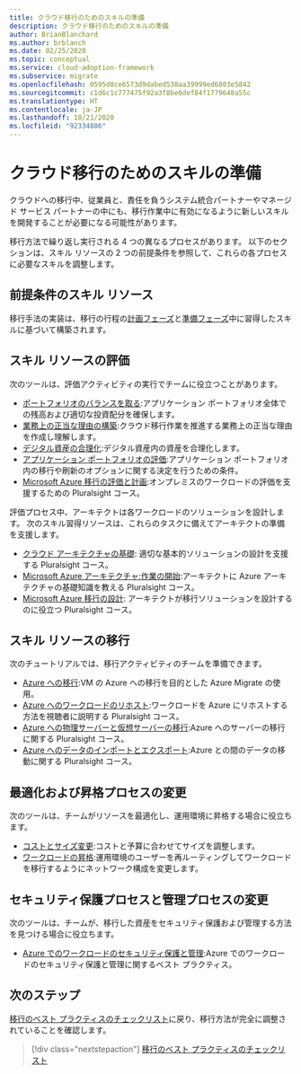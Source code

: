```yaml
---
title: クラウド移行のためのスキルの準備
description: クラウド移行のためのスキルの準備
author: BrianBlanchard
ms.author: brblanch
ms.date: 02/25/2020
ms.topic: conceptual
ms.service: cloud-adoption-framework
ms.subservice: migrate
ms.openlocfilehash: 0595d0ce6573d9dabed538aa39999ed6803e5842
ms.sourcegitcommit: c1d6c1c777475f92a3f8be6def84f1779648a55c
ms.translationtype: HT
ms.contentlocale: ja-JP
ms.lasthandoff: 10/21/2020
ms.locfileid: "92334886"
---
```

# <a name="skills-readiness-for-cloud-migration"></a>クラウド移行のためのスキルの準備

クラウドへの移行中、従業員と、責任を負うシステム統合パートナーやマネージド サービス パートナーの中にも、移行作業中に有効になるように新しいスキルを開発することが必要になる可能性があります。

移行方法で繰り返し実行される 4 つの異なるプロセスがあります。 以下のセクションは、スキル リソースの 2 つの前提条件を参照して、これらの各プロセスに必要なスキルを調整します。

## <a name="prerequisites-skilling-resources"></a>前提条件のスキル リソース

移行手法の実装は、移行の行程の[計画フェーズ](../strategy/suggested-skills.md)と[準備フェーズ](../organize/suggested-skills.md)中に習得したスキルに基づいて構築されます。

## <a name="assess-skilling-resources"></a>スキル リソースの評価

次のツールは、評価アクティビティの実行でチームに役立つことがあります。

- [ポートフォリオのバランスを取る](../strategy/balance-the-portfolio.md):アプリケーション ポートフォリオ全体での残高および適切な投資配分を確保します。
- [業務上の正当な理由の構築](../strategy/cloud-migration-business-case.md):クラウド移行作業を推進する業務上の正当な理由を作成し理解します。
- [デジタル資産の合理化](../digital-estate/rationalize.md):デジタル資産内の資産を合理化します。
- [アプリケーション ポートフォリオの評価](/learn/modules/app-and-infra-migration-and-modernization/):アプリケーション ポートフォリオ内の移行や刷新のオプションに関する決定を行うための条件。
- [Microsoft Azure 移行の評価と計画](https://www.pluralsight.com/courses/microsoft-azure-migration-assessing-planning-update):オンプレミスのワークロードの評価を支援するための Pluralsight コース。

評価プロセス中、アーキテクトは各ワークロードのソリューションを設計します。 次のスキル習得リソースは、これらのタスクに備えてアーキテクトの準備を支援します。

- [クラウド アーキテクチャの基礎](https://www.pluralsight.com/courses/cloud-architecture-foundations): 適切な基本的ソリューションの設計を支援する Pluralsight コース。
- [Microsoft Azure アーキテクチャ:作業の開始](https://www.pluralsight.com/courses/azure-architecture-getting-started):アーキテクトに Azure アーキテクチャの基礎知識を教える Pluralsight コース。
- [Microsoft Azure 移行の設計](https://www.pluralsight.com/courses/microsoft-azure-migrations-designing): アーキテクトが移行ソリューションを設計するのに役立つ Pluralsight コース。

## <a name="migrate-skilling-resources"></a>スキル リソースの移行

次のチュートリアルでは、移行アクティビティのチームを準備できます。

- [Azure への移行](/azure/site-recovery/migrate-tutorial-on-premises-azure):VM の Azure への移行を目的とした Azure Migrate の使用。
- [Azure へのワークロードのリホスト](https://www.pluralsight.com/courses/microsoft-azure-workloads-rehosting):ワークロードを Azure にリホストする方法を視聴者に説明する Pluralsight コース。
- [Azure への物理サーバーと仮想サーバーの移行](https://www.pluralsight.com/courses/microsoft-azure-migrating-physical-virtual-servers):Azure へのサーバーの移行に関する Pluralsight コース。
- [Azure へのデータのインポートとエクスポート](https://www.pluralsight.com/courses/microsoft-azure-import-export-data):Azure との間のデータの移動に関する Pluralsight コース。

## <a name="optimize-and-promote-process-changes"></a>最適化および昇格プロセスの変更

次のツールは、チームがリソースを最適化し、運用環境に昇格する場合に役立ちます。

- [コストとサイズ変更](./azure-best-practices/migrate-best-practices-costs.md):コストと予算に合わせてサイズを調整します。
- [ワークロードの昇格](./azure-best-practices/migrate-best-practices-networking.md):運用環境のユーザーを再ルーティングしてワークロードを移行するようにネットワーク構成を変更します。

## <a name="secure-and-manage-process-changes"></a>セキュリティ保護プロセスと管理プロセスの変更

次のツールは、チームが、移行した資産をセキュリティ保護および管理する方法を見つける場合に役立ちます。

- [Azure でのワークロードのセキュリティ保護と管理](./azure-best-practices/migrate-best-practices-security-management.md):Azure でのワークロードのセキュリティ保護と管理に関するベスト プラクティス。

## <a name="next-steps"></a>次のステップ

[移行のベスト プラクティスのチェックリスト](./azure-best-practices/index.md)に戻り、移行方法が完全に調整されていることを確認します。

> [!div class="nextstepaction"]
> [移行のベスト プラクティスのチェックリスト](./index.md)
